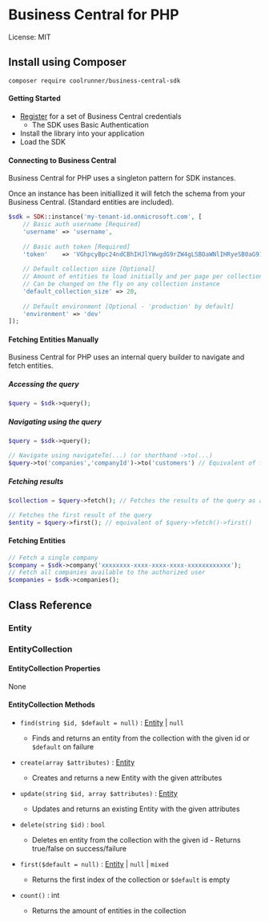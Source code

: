 # Business Central for PHP

License: MIT

## Install using Composer
`composer require coolrunner/business-central-sdk`

#### Getting Started

 - [Register](https://dynamics.microsoft.com/en-us/business-central/overview/) for a set of Business Central credentials
   - The SDK uses Basic Authentication
 - Install the library into your application
 - Load the SDK
#### Connecting to Business Central

Business Central for PHP uses a singleton pattern for SDK instances.

Once an instance has been initiallized it will fetch the schema from your Business Central. (Standard entities are included).

```php
$sdk = SDK::instance('my-tenant-id.onmicrosoft.com', [
	// Basic auth username [Required]
    'username' => 'username',
    
    // Basic auth token [Required]
    'token'    => 'VGhpcyBpc24ndCBhIHJlYWwgdG9rZW4gLSBOaWNlIHRyeSB0aG91Z2g=',
    
    // Default collection size [Optional]
    // Amount of entities to load initially and per page per collection
    // Can be changed on the fly on any collection instance
    'default_collection_size' => 20,
    
    // Default environment [Optional - 'production' by default]
    'environment' => 'dev'
]);
```

#### Fetching Entities Manually

Business Central for PHP uses an internal query builder to navigate and fetch entities.

##### Accessing the query
```php
$query = $sdk->query();
```

##### Navigating using the query
```php
$query = $sdk->query();

// Navigate using navigateTo(...) (or shorthand ->to(...)
$query->to('companies','companyId')->to('customers') // Equivalent of fetching from 'companies(companyId)/customers'
```

##### Fetching results
```php
$collection = $query->fetch(); // Fetches the results of the query as a collection

// Fetches the first result of the query 
$entity = $query->first(); // equivalent of $query->fetch()->first()
```

#### Fetching Entities

```php
// Fetch a single company
$company = $sdk->company('xxxxxxxx-xxxx-xxxx-xxxx-xxxxxxxxxxxx');
// Fetch all companies available to the authorized user
$companies = $sdk->companies();
```

## Class Reference

### Entity
<a id="class-entity"></a>

### EntityCollection
<a id="class-entitycollection"></a>

#### EntityCollection Properties
None

#### EntityCollection Methods

- `find(string $id, $default = null)` : [Entity](#class-entity) | `null` <a id="class-entitycollection-find"></a>
  - Finds and returns an entity from the collection with the given id or `$default` on failure

- `create(array $attributes)` : [Entity](#class-entity) <a id="class-entitycollection-create"></a>
  - Creates and returns a new Entity with the given attributes

- `update(string $id, array $attributes)` : [Entity](#class-entity) <a id="class-entitycollection-update"></a>
  - Updates and returns an existing Entity with the given attributes

- `delete(string $id)` : `bool` <a id="class-entitycollection-delete"></a>
  - Deletes en entity from the collection with the given id - Returns true/false on success/failure

- `first($default = null)` : [Entity](#class-entity) | `null` | `mixed` <a id="class-entitycollection-first"></a>
  - Returns the first index of the collection or `$default` is empty

- `count()` : int <a id="class-entitycollection-count"></a>
  - Returns the amount of entities in the collection
